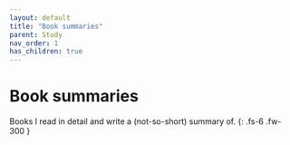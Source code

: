 ```yaml
---
layout: default
title: "Book summaries"
parent: Study
nav_order: 1
has_children: true
---
```



# Book summaries

Books I read in detail and write a (not-so-short) summary of.
{: .fs-6 .fw-300 }